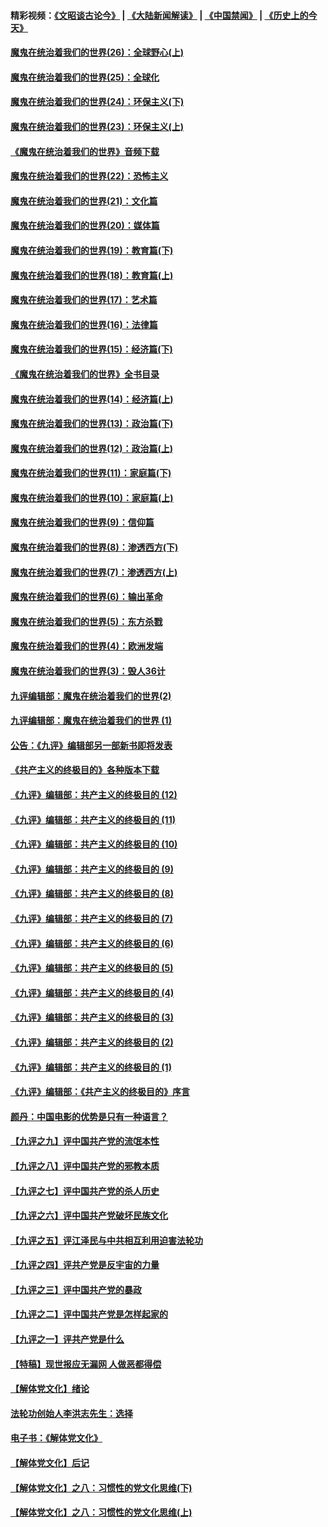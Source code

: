 #### 精彩视频：[《文昭谈古论今》](https://github.com/gfw-breaker/wenzhao/blob/master/README.md?t=12230631) | [《大陆新闻解读》](https://github.com/gfw-breaker/ntdtv-comedy/blob/master/README.md?t=12230631) | [《中国禁闻》](https://github.com/gfw-breaker/ntdtv-news/blob/master/README.md?t=12230631) | [《历史上的今天》](https://github.com/gfw-breaker/today-in-history/blob/master/README.md?t=12230631) 

#### [魔鬼在统治着我们的世界(26)：全球野心(上)](../pages/nsc422/n10900318.md?t=12230631) 

#### [魔鬼在统治着我们的世界(25)：全球化](../pages/nsc422/n10788205.md?t=12230631) 

#### [魔鬼在统治着我们的世界(24)：环保主义(下)](../pages/nsc422/n10695307.md?t=12230631) 

#### [魔鬼在统治着我们的世界(23)：环保主义(上)](../pages/nsc422/n10688613.md?t=12230631) 

#### [《魔鬼在统治着我们的世界》音频下载](../pages/nsc422/n10635553.md?t=12230631) 

#### [魔鬼在统治着我们的世界(22)：恐怖主义](../pages/nsc422/n10614727.md?t=12230631) 

#### [魔鬼在统治着我们的世界(21)：文化篇](../pages/nsc422/n10597706.md?t=12230631) 

#### [魔鬼在统治着我们的世界(20)：媒体篇](../pages/nsc422/n10586579.md?t=12230631) 

#### [魔鬼在统治着我们的世界(19)：教育篇(下)](../pages/nsc422/n10564808.md?t=12230631) 

#### [魔鬼在统治着我们的世界(18)：教育篇(上)](../pages/nsc422/n10526970.md?t=12230631) 

#### [魔鬼在统治着我们的世界(17)：艺术篇](../pages/nsc422/n10499093.md?t=12230631) 

#### [魔鬼在统治着我们的世界(16)：法律篇](../pages/nsc422/n10485969.md?t=12230631) 

#### [魔鬼在统治着我们的世界(15)：经济篇(下)](../pages/nsc422/n10469975.md?t=12230631) 

#### [《魔鬼在统治着我们的世界》全书目录](../pages/nsc422/n10464261.md?t=12230631) 

#### [魔鬼在统治着我们的世界(14)：经济篇(上)](../pages/nsc422/n10457370.md?t=12230631) 

#### [魔鬼在统治着我们的世界(13)：政治篇(下)](../pages/nsc422/n10448270.md?t=12230631) 

#### [魔鬼在统治着我们的世界(12)：政治篇(上)](../pages/nsc422/n10444576.md?t=12230631) 

#### [魔鬼在统治着我们的世界(11)：家庭篇(下)](../pages/nsc422/n10440961.md?t=12230631) 

#### [魔鬼在统治着我们的世界(10)：家庭篇(上)](../pages/nsc422/n10435448.md?t=12230631) 

#### [魔鬼在统治着我们的世界(9)：信仰篇](../pages/nsc422/n10432159.md?t=12230631) 

#### [魔鬼在统治着我们的世界(8)：渗透西方(下)](../pages/nsc422/n10429603.md?t=12230631) 

#### [魔鬼在统治着我们的世界(7)：渗透西方(上)](../pages/nsc422/n10426013.md?t=12230631) 

#### [魔鬼在统治着我们的世界(6)：输出革命](../pages/nsc422/n10421536.md?t=12230631) 

#### [魔鬼在统治着我们的世界(5)：东方杀戮](../pages/nsc422/n10417707.md?t=12230631) 

#### [魔鬼在统治着我们的世界(4)：欧洲发端](../pages/nsc422/n10414890.md?t=12230631) 

#### [魔鬼在统治着我们的世界(3)：毁人36计](../pages/nsc422/n10411583.md?t=12230631) 

#### [九评编辑部：魔鬼在统治着我们的世界(2)](../pages/nsc422/n10410036.md?t=12230631) 

#### [九评编辑部：魔鬼在统治着我们的世界 (1)](../pages/nsc422/n10406825.md?t=12230631) 

#### [公告：《九评》编辑部另一部新书即将发表](../pages/nsc422/n10405104.md?t=12230631) 

#### [《共产主义的终极目的》各种版本下载](../pages/nsc422/n10022138.md?t=12230631) 

#### [《九评》编辑部：共产主义的终极目的 (12)](../pages/nsc422/n9933272.md?t=12230631) 

#### [《九评》编辑部：共产主义的终极目的 (11)](../pages/nsc422/n9924973.md?t=12230631) 

#### [《九评》编辑部：共产主义的终极目的 (10)](../pages/nsc422/n9920883.md?t=12230631) 

#### [《九评》编辑部：共产主义的终极目的 (9)](../pages/nsc422/n9916363.md?t=12230631) 

#### [《九评》编辑部：共产主义的终极目的 (8)](../pages/nsc422/n9912488.md?t=12230631) 

#### [《九评》编辑部：共产主义的终极目的 (7)](../pages/nsc422/n9901176.md?t=12230631) 

#### [《九评》编辑部：共产主义的终极目的 (6)](../pages/nsc422/n9899359.md?t=12230631) 

#### [《九评》编辑部：共产主义的终极目的 (5)](../pages/nsc422/n9893174.md?t=12230631) 

#### [《九评》编辑部：共产主义的终极目的 (4)](../pages/nsc422/n9891246.md?t=12230631) 

#### [《九评》编辑部：共产主义的终极目的 (3)](../pages/nsc422/n9879879.md?t=12230631) 

#### [《九评》编辑部：共产主义的终极目的 (2)](../pages/nsc422/n9876205.md?t=12230631) 

#### [《九评》编辑部：共产主义的终极目的 (1)](../pages/nsc422/n9865857.md?t=12230631) 

#### [《九评》编辑部：《共产主义的终极目的》序言](../pages/nsc422/n9862666.md?t=12230631) 

#### [颜丹：中国电影的优势是只有一种语言？](../pages/nsc422/n9583062.md?t=12230631) 

#### [【九评之九】评中国共产党的流氓本性](../pages/nsc422/n737542.md?t=12230631) 

#### [【九评之八】评中国共产党的邪教本质](../pages/nsc422/n735942.md?t=12230631) 

#### [【九评之七】评中国共产党的杀人历史](../pages/nsc422/n733806.md?t=12230631) 

#### [【九评之六】评中国共产党破坏民族文化](../pages/nsc422/n731667.md?t=12230631) 

#### [【九评之五】评江泽民与中共相互利用迫害法轮功](../pages/nsc422/n730058.md?t=12230631) 

#### [【九评之四】评共产党是反宇宙的力量](../pages/nsc422/n727814.md?t=12230631) 

#### [【九评之三】评中国共产党的暴政](../pages/nsc422/n725597.md?t=12230631) 

#### [【九评之二】评中国共产党是怎样起家的](../pages/nsc422/n723946.md?t=12230631) 

#### [【九评之一】评共产党是什么](../pages/nsc422/n722529.md?t=12230631) 

#### [【特稿】现世报应无漏网 人做恶都得偿](../pages/nsc422/n4215167.md?t=12230631) 

#### [【解体党文化】绪论](../pages/nsc422/n1449356.md?t=12230631) 

#### [法轮功创始人李洪志先生：选择](../pages/nsc422/n3580738.md?t=12230631) 

#### [电子书：《解体党文化》](../pages/nsc422/n1573484.md?t=12230631) 

#### [【解体党文化】后记](../pages/nsc422/n1531999.md?t=12230631) 

#### [【解体党文化】之八：习惯性的党文化思维(下)](../pages/nsc422/n1526477.md?t=12230631) 

#### [【解体党文化】之八：习惯性的党文化思维(上)](../pages/nsc422/n1520631.md?t=12230631) 

